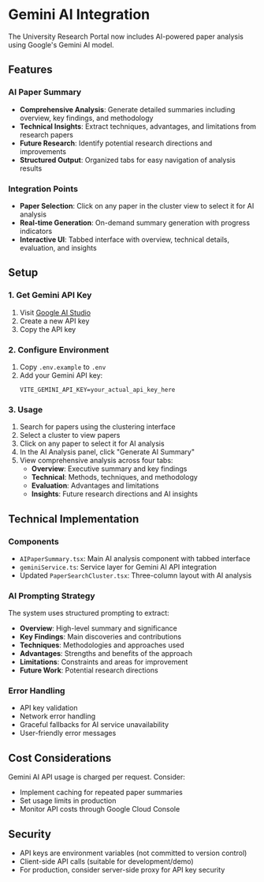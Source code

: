 # Gemini AI Integration

The University Research Portal now includes AI-powered paper analysis using Google's Gemini AI model.

## Features

### AI Paper Summary
- **Comprehensive Analysis**: Generate detailed summaries including overview, key findings, and methodology
- **Technical Insights**: Extract techniques, advantages, and limitations from research papers
- **Future Research**: Identify potential research directions and improvements
- **Structured Output**: Organized tabs for easy navigation of analysis results

### Integration Points
- **Paper Selection**: Click on any paper in the cluster view to select it for AI analysis
- **Real-time Generation**: On-demand summary generation with progress indicators
- **Interactive UI**: Tabbed interface with overview, technical details, evaluation, and insights

## Setup

### 1. Get Gemini API Key
1. Visit [Google AI Studio](https://aistudio.google.com/app/apikey)
2. Create a new API key
3. Copy the API key

### 2. Configure Environment
1. Copy `.env.example` to `.env`
2. Add your Gemini API key:
   ```
   VITE_GEMINI_API_KEY=your_actual_api_key_here
   ```

### 3. Usage
1. Search for papers using the clustering interface
2. Select a cluster to view papers
3. Click on any paper to select it for AI analysis
4. In the AI Analysis panel, click "Generate AI Summary"
5. View comprehensive analysis across four tabs:
   - **Overview**: Executive summary and key findings
   - **Technical**: Methods, techniques, and methodology
   - **Evaluation**: Advantages and limitations
   - **Insights**: Future research directions and AI insights

## Technical Implementation

### Components
- `AIPaperSummary.tsx`: Main AI analysis component with tabbed interface
- `geminiService.ts`: Service layer for Gemini AI API integration
- Updated `PaperSearchCluster.tsx`: Three-column layout with AI analysis

### AI Prompting Strategy
The system uses structured prompting to extract:
- **Overview**: High-level summary and significance
- **Key Findings**: Main discoveries and contributions
- **Techniques**: Methodologies and approaches used
- **Advantages**: Strengths and benefits of the approach
- **Limitations**: Constraints and areas for improvement
- **Future Work**: Potential research directions

### Error Handling
- API key validation
- Network error handling
- Graceful fallbacks for AI service unavailability
- User-friendly error messages

## Cost Considerations

Gemini AI API usage is charged per request. Consider:
- Implement caching for repeated paper summaries
- Set usage limits in production
- Monitor API costs through Google Cloud Console

## Security

- API keys are environment variables (not committed to version control)
- Client-side API calls (suitable for development/demo)
- For production, consider server-side proxy for API key security
